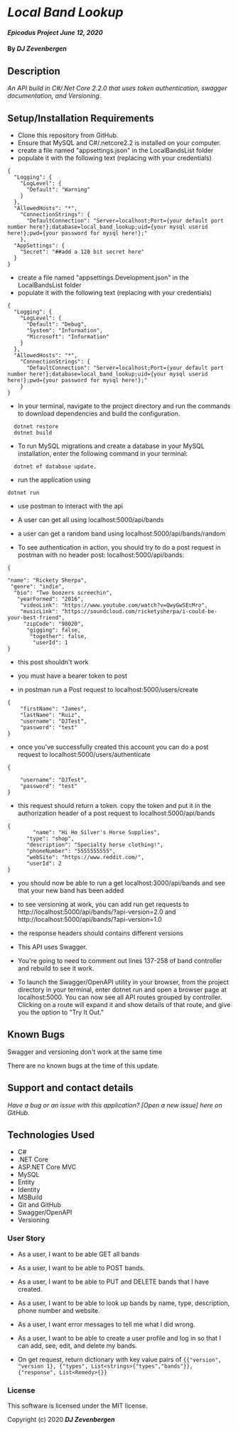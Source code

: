 # _Local Band Lookup_
#### _Epicodus Project June 12, 2020_

#### By _**DJ Zevenbergen**_



## Description

_An API build in C#/.Net Core 2.2.0 that uses token authentication, swagger documentation, and Versioning._

## Setup/Installation Requirements

* Clone this repository from GitHub.
* Ensure that MySQL and C#/.netcore2.2 is installed on your computer.
* create a file named "appsettings.json" in the LocalBandsList folder
* populate it with the following text (replacing with your credentials)

```
{
  "Logging": {
    "LogLevel": {
      "Default": "Warning"
    }
  },
  "AllowedHosts": "*",
    "ConnectionStrings": {
      "DefaultConnection": "Server=localhost;Port={your default port number here!};database=local_band_lookup;uid={your mysql userid here!};pwd={your password for mysql here!};"
    },
  "AppSettings": {
    "Secret": "##add a 128 bit secret here"
  }
}
```


* create a file named "appsettings.Development.json" in the LocalBandsList folder
* populate it with the following text (replacing with your credentials)

```
{
  "Logging": {
    "LogLevel": {
      "Default": "Debug",
      "System": "Information",
      "Microsoft": "Information"
    }
  },
  "AllowedHosts": "*",
    "ConnectionStrings": {
      "DefaultConnection": "Server=localhost;Port={your default port number here!};database=local_band_lookup;uid={your mysql userid here!};pwd={your password for mysql here!};"
    }
}
```

* In your terminal, navigate to the project directory and run the commands to download dependencies and build the configuration.
```
  dotnet restore 
  dotnet build
``` 

* To run MySQL migrations and create a database in your MySQL installation, enter the following command in your terminal: 
```
  dotnet ef database update.
```
* run the application using 
```
dotnet run
```

* use postman to interact with the api

* A user can get all using localhost:5000/api/bands

* a user can get a random band using localhost:5000/api/bands/random

* To see authentication in action, you should try to do a post request in postman with no header post: localhost:5000/api/bands:

```
{

"name": "Rickety Sherpa",
 "genre": "indie",
  "bio": "Two boozers screechin",
   "yearFormed": "2016",
    "videoLink": "https://www.youtube.com/watch?v=QwyGwSEcMro",
    "musicLink": "https://soundcloud.com/ricketysherpa/i-could-be-your-best-friend",
     "zipCode": "98020",
      "gigging": false,
       "together": false,
        "userId": 1
}
```



* this post shouldn't work
* you must have a bearer token to post

* in postman run a Post request to localhost:5000/users/create

```
{
    "firstName": "James",
    "lastName": "Ruiz",
    "username": "DJTest",
    "password": "test"
}

```

* once you've successfully created this account you can do a post request to localhost:5000/users/authenticate

```
{

    "username": "DJTest",
    "password": "test"
}

```

* this request should return a token.  copy the token and put it in the authorization header of a post request to localhost:5000/api/bands

```
{
        "name": "Hi Ho Silver's Horse Supplies",
      "type": "shop",
      "description": "Specialty horse clothing!",
      "phoneNumber": "5555555555",
      "webSite": "https://www.reddit.com/",
      "userId": 2
}
```
* you should now be able to run a get localhost:3000/api/bands and see that your new band has been added

* to see versioning at work, you can add run get requests to http://localhost:5000/api/bands/?api-version=2.0 and http://localhost:5000/api/bands/?api-version=1.0
* the response headers should contains different versions



* This API uses Swagger. 
* You're going to need to comment out lines 137-258 of band controller and rebuild to see it work.

* To launch the Swagger/OpenAPI utility in your browser, from the project directory in your terminal, enter dotnet run and open a browser page at localhost:5000.  You can now see all API routes grouped by controller.  Clicking on a route will expand it and show details of that route, and give you the option to "Try It Out."



## Known Bugs

Swagger and versioning don't work at the same time

There are no known bugs at the time of this update.

## Support and contact details

_Have a bug or an issue with this application? [Open a new issue] here on GitHub._

## Technologies Used

* C#
* .NET Core
* ASP.NET Core MVC
* MySQL
* Entity
* Identity
* MSBuild
* Git and GitHub
* Swagger/OpenAPI
* Versioning

### User Story

* As a user, I want to be able GET all bands 
* As a user, I want to be able to POST bands.
* As a user, I want to be able to PUT and DELETE bands that I have created.
* As a user, I want to be able to look up bands by name, type, description, phone number and website.
* As a user, I want error messages to tell me what I did wrong.
* As a user, I want to be able to create a user profile and log in so that I can add, see, edit, and delete my bands.

* On get request, return dictionary with key value pairs of ```{{"version", "version 1}, {"types", List<strings>{"types","bands"}}, {"response", List<Remedy>{}}```



### License
This software is licensed under the MIT license.

Copyright (c) 2020 **_DJ Zevenbergen_**
